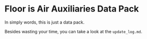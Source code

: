 # Floor is Air Auxiliaries Data Pack

In simply words, this is just a data pack.

Besides wasting your time, you can take a look at the `update_log.md`.
